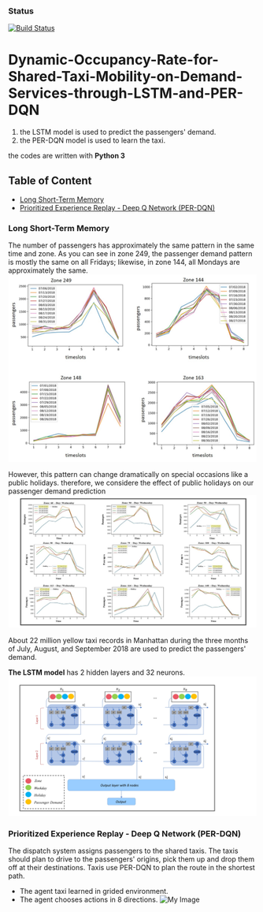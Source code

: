 ### Status
[![Build Status](https://travis-ci.org/simkimsia/UtilityBehaviors.png)](https://travis-ci.org/simkimsia/UtilityBehaviors)

# Dynamic-Occupancy-Rate-for-Shared-Taxi-Mobility-on-Demand-Services-through-LSTM-and-PER-DQN
1. the LSTM model is used to predict the passengers' demand.
2. the PER-DQN model is used to learn the taxi.

the codes are written with **Python 3**

## Table of Content
- [Long Short-Term Memory](#LSTM)
- [Prioritized Experience Replay - Deep Q Network (PER-DQN)](#PER-DQN)

### <a name="LSTM"></a>Long Short-Term Memory

The number of passengers has approximately the same pattern in the same time and zone. As you can see in zone 249, the passenger demand pattern is mostly the same on all Fridays; likewise, in zone 144, all Mondays are approximately the same.
![My Image](LSTM/passengerDemandPattern.jpg)

However, this pattern can change dramatically on special occasions like a public holidays. therefore, we considere the effect of public holidays on our passenger demand prediction
![My Image](LSTM/holidayEffect.jpg)

About 22 million yellow taxi records in Manhattan during the three months of July, August, and September 2018 are used to predict the passengers' demand.

**The LSTM model** has 2 hidden layers and 32 neurons.
![My Image](LSTM/lstm.jpg)

### <a name="PER-DQN"></a>Prioritized Experience Replay - Deep Q Network (PER-DQN)
The dispatch system assigns passengers to the shared taxis. The taxis should plan to drive to the passengers' origins, pick them up and drop them off at their destinations. Taxis use PER-DQN to plan the route in the shortest path.

- The agent taxi learned in grided environment.
- The agent chooses actions in 8 directions.
![My Image](PER-DQN/actions.png)



